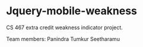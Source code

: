 Jquery-mobile-weakness
======================
CS 467 extra credit weakness indicator project.

Team members:
Panindra Tumkur Seetharamu
